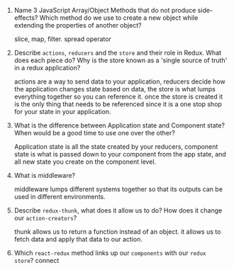 1.  Name 3 JavaScript Array/Object Methods that do not produce side-effects? Which method do we use to create a new object while extending the properties of another object?

    slice, map, filter. spread operator


1.  Describe `actions`, `reducers` and the `store` and their role in Redux. What does each piece do? Why is the store known as a 'single source of truth' in a redux application?

    actions are a way to send data to your application, reducers decide how the application changes state based on data, the store is what lumps everything together so you can reference it. once the store is created it is the only thing that needs to be referenced since it is a one stop shop for your state in your application.

1.  What is the difference between Application state and Component state? When would be a good time to use one over the other?

    Application state is all the state created by your reducers, component state is what is passed down to your component from the app state, and all new state you create on the component level.



1.  What is middleware?

    middleware lumps different systems together so that its outputs can be used in different environments.


1.  Describe `redux-thunk`, what does it allow us to do? How does it change our `action-creators`?

    thunk allows us to return a function instead of an object. it allows us to fetch data and apply that data to our action.


1.  Which `react-redux` method links up our `components` with our `redux store`?
    connect
